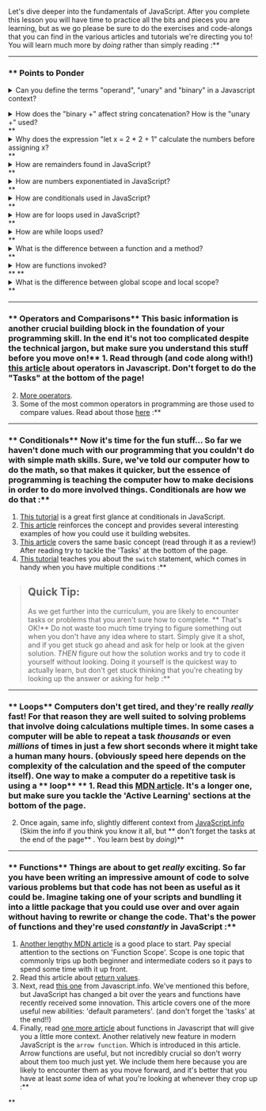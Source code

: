 Let's dive deeper into the fundamentals of JavaScript. After you complete this lesson you will have time to practice all the bits and pieces you are learning, but as we go please be sure to do the exercises and code-alongs that you can find in the various articles and tutorials we're directing you to!  You will learn much more by _doing_ rather than simply reading :**



---


### ** Points to Ponder
<details>
  <summary>Can you define the terms "operand", "unary" and "binary" in a Javascript context?</summary>
​    
  * An operand is what operators are applied to. You can also call them arguments.
    * `5 + 2 // 5 and 2 are operands`
  * Unary operators have only one operand.
      ```
      let x = 1
      x = -x // unary "-" reverses the sign
      ```
  * Binary operators have two operands.
      ```
      let x = 4, y = 2
      (y - x) // 2, binary minus subtracts values
      ```


** </details>

<details>
  <summary>How does the "binary +" affect string concatenation? How is the "unary +" used?</summary>**   * Binary + is used to concatenate strings. If one of the two operands is a string, then the other will be converted to a string too.
    * `1 + '2' // 12`
  * "Unary +" has the same effect as the Number() operator.     * `+true // 1`
    * `+false // 0`
      </details>** <details>
  <summary>Why does the expression "let x = 2 * 2 + 1" calculate the numbers before assigning x?</summary>**   * The assignment operator has a lower precedence than multiplication and addition. 
  </details>** <details>
  <summary>How are remainders found in JavaScript?</summary>**   * Use the `%` modulo operator.
    * `25 % 7 // 4`
    * `25 % 5 // 0`
      </details>** <details>
  <summary>How are numbers exponentiated in JavaScript?</summary>**   * Use the `** ` operator.
    * `3 **  2 // 9 (3*3)`
    * `3 **  3 // 27 (3*3*3)`
      </details>** <details>
  <summary>How are conditionals used in JavaScript?</summary>**   * Use if to specify a block of code to be executed, if a specified condition is true
  * Use else to specify a block of code to be executed, if the same condition is false
  * Use else if to specify a new condition to test, if the first condition is false
  * Use switch to specify many alternative blocks of code to be executed
      ```
      if (condition) {
      // block of code to run if condition is true
      } else {
      // block of code to run if condition is false
      }
      ```
      </details>** <details>
  <summary>How are for loops used in JavaScript?</summary>**   * A counter or initializer, which is initialized with a certain value — this is the starting point of the loop
  * An exit-condition, which is the criteria under which the loop stops — usually the counter reaching a certain value.
  * An iterator or final-expression, which generally increments the counter by a small amount on each successive loop, until it reaches the exit-condition. 
  * A set of curly braces in which a block of code is run.
      ```
      for (initializer; exit-condition; final-expression) {
      // code to run
      }
      ```


** </details>** <details>
  <summary>How are while loops used?</summary>**   * The initializer is set before the loop
  * The loop runs _while_ the initializer hasn't reached the exit-condition
  * The final-expression runs at the end of the code block, and brings the initializer closer to the exit-condition :**

      initializer
      while(exit-condition) {
      //code to run**       final-expression
      }** </details>** <details>
  <summary>What is a function and why is it necessary?</summary>**   * A function is a place to store a piece of code that does a single task inside a defined code block.
  * This code can then be called anywhere by typing out a single command -- rather than retyping the same code multiple times.
  </details>** <details>
  <summary>What is the difference between a function and a method?</summary>**   * They are theoretically the same thing, but built-in browser-functions that are stored inside objects are called methods.
  </details>** <details>
  <summary>How are functions invoked?</summary>**   * By _calling_ the function name somewhere in the code followed by parentheses.
  </details>** ** <details>
  <summary>What is the difference between global scope and local scope?</summary>**   * The top level scope outside of all your functions is the global scope. Values defined here are accessible throughout your code.
  * Values defined within a function have local scope. They can only be accessed by that specific function.
  </details>** 

---


### ** Operators and Comparisons** This basic information is another crucial building block in the foundation of your programming skill.  In the end it's not too complicated despite the technical jargon, but make sure you understand this stuff before you move on!** 1. Read through \(and code along with!\) [this article](http://javascript.info/operators) about operators in Javascript.  Don't forget to do the "Tasks" at the bottom of the page!  
2. [More operators](http://javascript.info/logical-operators).  
3. Some of the most common operators in programming are those used to compare values.  Read about those [here](http://javascript.info/comparison) :**



---


### ** Conditionals** Now it's time for the fun stuff...  So far we haven't done much with our programming that you couldn't do with simple math skills.  Sure, we've told our computer how to do the math, so that makes it quicker, but the essence of programming is teaching the computer how to make decisions in order to do more involved things.  Conditionals are how we do that :**

1. [This tutorial](https://www.w3schools.com/js/js_if_else.asp) is a great first glance at conditionals in JavaScript.
2. [This article](https://developer.mozilla.org/en-US/docs/Learn/JavaScript/Building_blocks/conditionals) reinforces the concept and provides several interesting examples of how you could use it building websites.  
3. [This article](http://javascript.info/ifelse) covers the same basic concept \(read through it as a review!\) After reading try to tackle the 'Tasks' at the bottom of the page.
4. [This tutorial](https://www.digitalocean.com/community/tutorials/how-to-use-the-switch-statement-in-javascript) teaches you about the `switch` statement, which comes in handy when you have multiple conditions :**

> ## Quick Tip:
>
> As we get further into the curriculum, you are likely to encounter tasks or problems that you aren't sure how to complete.  ** That's OK!**   Do not waste too much time trying to figure something out when you don't have any idea where to start.  Simply give it a shot, and if you get stuck go ahead and ask for help or look at the given solution.  _THEN_ figure out how the solution works and try to code it yourself without looking.  Doing it yourself is the quickest way to actually learn, but don't get stuck thinking that you're cheating by looking up the answer or asking for help :**



---


### ** Loops** Computers don't get tired, and they're really _really_ fast!  For that reason they are well suited to solving problems that involve doing calculations multiple times.  In some cases a computer will be able to repeat a task _thousands_ or even _millions_ of times in just a few short seconds where it might take a human many hours. \(obviously speed here depends on the complexity of the calculation and the speed of the computer itself\).  One way to make a computer do a repetitive task is using a ** loop** ** 1. Read this [MDN article](https://developer.mozilla.org/en-US/docs/Learn/JavaScript/Building_blocks/Looping_code).  It's a longer one, but make sure you tackle the 'Active Learning' sections at the bottom of the page.  
2. Once again, same info, slightly different context from [JavaScript.info](http://javascript.info/while-for) \(Skim the info if you think you know it all, but ** don't forget the tasks at the end of the page** .  You learn best by _doing_\)** 

---


### ** Functions** Things are about to get _really_ exciting.  So far you have been writing an impressive amount of code to solve various problems but that code has not been as useful as it could be.  Imagine taking one of your scripts and bundling it into a little package that you could use over and over again without having to rewrite or change the code.  That's the power of functions and they're used _constantly_ in JavaScript :**

1. [Another lengthy MDN article](https://developer.mozilla.org/en-US/docs/Learn/JavaScript/Building_blocks/Functions) is a good place to start.  Pay special attention to the sections on 'Function Scope'.  Scope is one topic that commonly trips up both beginner and intermediate coders so it pays to spend some time with it up front.  
2. Read this article about [return values](https://developer.mozilla.org/en-US/docs/Learn/JavaScript/Building_blocks/Return_values).  
3. Next, read [this one](http://javascript.info/function-basics) from Javascript.info.  We've mentioned this before, but JavaScript has changed a bit over the years and functions have recently received some innovation.  This article covers one of the more useful new abilities: 'default parameters'. \(and don't forget the 'tasks' at the end!!\)  
4. Finally, read [one more article](http://javascript.info/function-expressions-arrows) about functions in Javascript that will give you a little more context.  Another relatively new feature in modern JavaScript is the `arrow function`. Which is introduced in this article.  Arrow functions are useful, but not incredibly crucial so don't worry about them too much just yet.  We include them here because you are likely to encounter them as you move forward, and it's better that you have at least _some_ idea of what you're looking at whenever they crop up :**



** 
